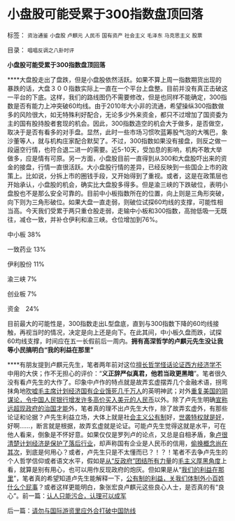 # 小盘股可能受累于300指数盘顶回落

标签： `资治通鉴` `小盘股` `卢麒元` `人民币` `国有资产` `社会主义` `毛泽东` `马克思主义` `股票` 

目录： `唱唱反调之八卦时评`

**小盘股可能受累于300指数盘顶回落**

****大盘股走出了盘跌，但是小盘股依然活跃。如果不算上周一指数期货出现的暴跌的话，大盘３００指数实际上一直在一个平台上盘整。目前并没有真正击破这一平台的下底。这样，我们的路线图仍不需要修改，但是也同样不能确定，300指数是否有能力上冲突破60均线。由于2010年大小非的流通，希望操纵300指数做多的风险很大，如无特殊利好配合，无论多少外来资金，都只不过增加了国资委为主的国有股持股者套现的机会。因此，300指数造空的机会大于做多，是否做空，取决于是否有看多的对手盘。显然，此时一些市场习惯吹蓝筹股气泡的大嘴巴，象沙董等人，就与机构庄家配合默契了。不过，300指数如果没有接盘，则反之做一段逼空行情，也符合退二进一的需要。近5-10天，受加息的影响，机构不敢大举做多，应是情有可原。另一方面，小盘股目前一直得到从300和大盘股吓出来的资金的接盘，行情一直很活跃。大小盘股行情的差异，已经反映到一些国企上市的政策上。比如说，分拆上市的圈钱手段，又开始得到了重视。或者，这是在政策层也开始承认，小盘股的机会，确实比大盘股多得多。但是渝三峡的下跌破位，表明小盘股也不是那么安全可靠的。目前中小板指数所在的位置，向上则是三角形突破，向下则为三角形破位。如果大盘一直走弱，则破位试探60均线的支撑，可能性相当高。今天我们受累于两只重仓股走弱，走输中小板和300指数，高抛低吸一无既往，减仓一致，并补仓伊利和渝三峡。仓位增加到76%。

中小板 38%

一致药业 13%

伊利股份 11%

渝三峡 7%

创业板 7%

资金　24%



目前最大的可能性是，300指数走出L型盘底，直到与300指数下降的60均线接触，再视当时的情况，决定是向上还是向下。在此其间，中小板久盘而跌，试探60均线支撑，时间应在五一长假前后一周内。**拥有高深哲学的卢麒元先生没让我等小民搞明白“我的利益在那里”**

****有朋友提到卢麒元先生，笔者两年前对这位[擅长哲学怪话论证西方经济学不](../../../2010/3/13/科学作为哲学使用就不再是科学.md)中用的大侠；作不无担心的评价：“**义正辞严似真君，他若当政更黑暗**”。笔者很久没有看卢先生的大作了。印象中卢作的特点就是故弄玄虚摆弄几个金融术语，拐弯抹角地[吹嘘毛主席计划经济国有企业饿死几千万人](../../../2009/8/4/城乡人口比例边际达成人道主义灾难的三个充分条件.md)的英明神武；对外[重复美国的阴谋论，令中国人民银行增发许多高价买入美元的人民币](../../../2010/4/24/人民币低估造成恶性通货膨胀和失业和万亿损失.md)以外。除了卢先生明确[宣称远超现政府的治国才能](../../../2010/3/3/为什么历史治乱循环总是不息更残暴？.md)外，笔者真的理不出卢先生大作，除了故弄玄虚外，有那些论证和论据？卢先生利益立场，大体上就是社[会主义公有制](../../../2009/9/14/历史蒙太奇的反垄断和社会主义公有制.md)好，[世袭特权就是好](../../../2010/3/2/封建社会的权力世袭.md)，好啊……，断言就是根据，故弄玄虚就是论证。可能卢先生觉得这就是水平，可在他人看来，倒象是不怀好意。如果仅仅是罗列卢的论点，又总是自相矛盾，象[卢很清楚计划经济是保护了落后行业](http://darthvad.blog.sohu.com/132380995.html)，却声称国有企业是人民币的信用，[偷换概念尚在其次](../../../2010/4/26/认人只能污合，认理可以成军.md)，到底是何用心？或者，卢先生只是不太懂而已？！？！笔者不去争卢先生的个人哲学信仰或者语文水平，假如是[从“反政府”团结所有力量](../../../2010/4/13/反政府，就是反民主！.md)的[毛主义厚黑角度](../../../2009/9/20/争取民主就不要搞毛式厚黑政治.md)上看，就算是别有用心，也可以用作反现政府的炮灰。但如果是从“[我们的利益在那里](http://blog.sina.com.cn/s/blog_5563a64d0100dfvx.html)”，笔者真的希望知道卢先生能解释一下，[公有制的利益，关我们体制外小百姓什么个屁事](../../../2009/8/10/主要矛盾很可能就是体制内外的矛盾.md)？或者这样更能明白，象张宏良卢麒元这些良心人士，是否真的有“良心”。前一篇：[认人只能污合，认理可以成军](../../../2010/4/26/认人只能污合，认理可以成军.md)

后一篇：[请勿与国际游资里应外合打破中国防线](../../../2010/4/26/请勿与国际游资里应外合打破中国防线.md)